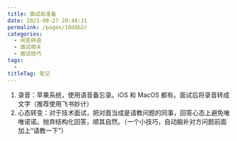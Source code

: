 ```yaml
---
title: 面试前准备
date: 2023-08-27 20:44:31
permalink: /pages/10d4b2/
categories: 
  - 闲言碎语
  - 面试相关
  - 面试技巧
tags: 
  - 
titleTag: 笔记
---
```

1. 录音：苹果系统，使用语音备忘录。iOS 和 MacOS 都有。面试后将录音转成文字（推荐使用飞书妙计）
2. 心态转变：对于技术面试，把对面当成是请教问题的同事，回答心态上避免唯唯诺诺。抛弃结构化回答，顺其自然。（一个小技巧，自动脑补对方问题前面加上“请教一下”）